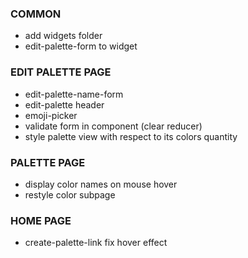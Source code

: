 ### COMMON
- add widgets folder
- edit-palette-form to widget



### EDIT PALETTE PAGE
- edit-palette-name-form
- edit-palette header
- emoji-picker
- validate form in component (clear reducer)
- style palette view with respect to its colors quantity



### PALETTE PAGE
- display color names on mouse hover
- restyle color subpage



### HOME PAGE
- create-palette-link fix hover effect